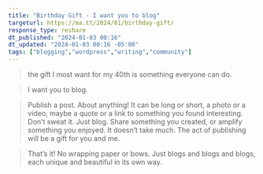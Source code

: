 ```yaml
---
title: "Birthday Gift - I want you to blog"
targeturl: https://ma.tt/2024/01/birthday-gift/
response_type: reshare
dt_published: "2024-01-03 00:16"
dt_updated: "2024-01-03 00:16 -05:00"
tags: ["blogging","wordpress","writing","community"]
---
```


> the gift I most want for my 40th is something everyone can do.

> I want you to blog.

> Publish a post. About anything! It can be long or short, a photo or a video, maybe a quote or a link to something you found interesting. Don’t sweat it. Just blog. Share something you created, or amplify something you enjoyed. It doesn’t take much. The act of publishing will be a gift for you and me.  

> That’s it! No wrapping paper or bows. Just blogs and blogs and blogs, each unique and beautiful in its own way.